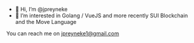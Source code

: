 - 👋 Hi, I’m @jpreyneke
- 👀 I’m interested in Golang / VueJS and more recently SUI Blockchain and the Move Language
<!-- 📫 How to reach me .. -->
You can reach me on jpreyneke1@gmail.com
<!---
jpreyneke/jpreyneke is a ✨ special ✨ repository because its `README.md` (this file) appears on your GitHub profile.
You can click the Preview link to take a look at your changes.
--->
